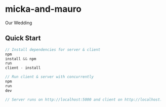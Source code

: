 # micka-and-mauro
Our Wedding

## Quick Start

```javascript
// Install dependencies for server & client
npm
install && npm
run
client - install

// Run client & server with concurrently
npm
run
dev

// Server runs on http://localhost:5000 and client on http://localhost:3000
```

